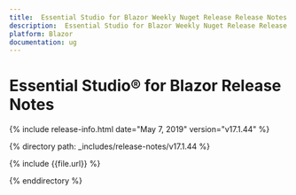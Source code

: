 ```yaml
---
title:  Essential Studio for Blazor Weekly Nuget Release Release Notes  
description:  Essential Studio for Blazor Weekly Nuget Release Release Notes  
platform: Blazor
documentation: ug
---
```


#  Essential Studio&reg; for Blazor  Release Notes  

{% include release-info.html date="May 7, 2019"  version="v17.1.44" %} 

{% directory path: _includes/release-notes/v17.1.44 %}

{% include {{file.url}} %}

{% enddirectory %}

